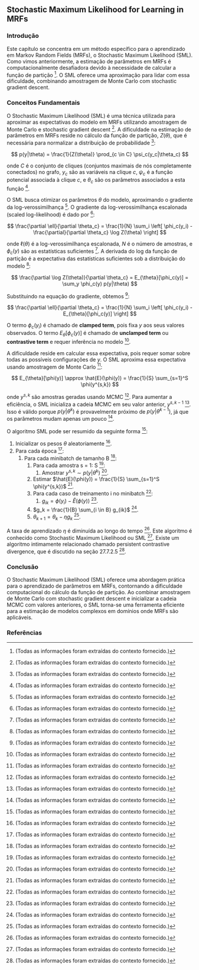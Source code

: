 ## Stochastic Maximum Likelihood for Learning in MRFs

### Introdução
Este capítulo se concentra em um método específico para o aprendizado em Markov Random Fields (MRFs), o Stochastic Maximum Likelihood (SML). Como vimos anteriormente, a estimação de parâmetros em MRFs é computacionalmente desafiadora devido à necessidade de calcular a função de partição [^1]. O SML oferece uma aproximação para lidar com essa dificuldade, combinando amostragem de Monte Carlo com stochastic gradient descent.

### Conceitos Fundamentais

O Stochastic Maximum Likelihood (SML) é uma técnica utilizada para aproximar as expectativas do modelo em MRFs utilizando amostragem de Monte Carlo e stochastic gradient descent [^1]. A dificuldade na estimação de parâmetros em MRFs reside no cálculo da função de partição, $Z(\theta)$, que é necessária para normalizar a distribuição de probabilidade [^1]:

$$ p(y|\theta) = \frac{1}{Z(\theta)} \prod_{c \in C} \psi_c(y_c|\theta_c) $$

onde $C$ é o conjunto de cliques (conjuntos maximais de nós completamente conectados) no grafo, $y_c$ são as variáveis na clique $c$, $\psi_c$ é a função potencial associada à clique $c$, e $\theta_c$ são os parâmetros associados a esta função [^1].

O SML busca otimizar os parâmetros $\theta$ do modelo, aproximando o gradiente da log-verossimilhança [^1]. O gradiente da log-verossimilhança escalonada (scaled log-likelihood) é dado por [^1]:

$$ \frac{\partial \ell}{\partial \theta_c} = \frac{1}{N} \sum_i \left[ \phi_c(y_i) - \frac{\partial}{\partial \theta_c} \log Z(\theta) \right] $$

onde $\ell(\theta)$ é a log-verossimilhança escalonada, $N$ é o número de amostras, e $\phi_c(y)$ são as estatísticas suficientes [^1]. A derivada do log da função de partição é a expectativa das estatísticas suficientes sob a distribuição do modelo [^1]:

$$ \frac{\partial \log Z(\theta)}{\partial \theta_c} = E_{\theta}[\phi_c(y)] = \sum_y \phi_c(y) p(y|\theta) $$

Substituindo na equação do gradiente, obtemos [^1]:

$$ \frac{\partial \ell}{\partial \theta_c} = \frac{1}{N} \sum_i \left[ \phi_c(y_i) - E_{\theta}[\phi_c(y)] \right] $$

O termo $\phi_c(y_i)$ é chamado de **clamped term**, pois fixa $y$ aos seus valores observados. O termo $E_{\theta}[\phi_c(y)]$ é chamado de **unclamped term** ou **contrastive term** e requer inferência no modelo [^1].

A dificuldade reside em calcular essa expectativa, pois requer somar sobre todas as possíveis configurações de $y$. O SML aproxima essa expectativa usando amostragem de Monte Carlo [^1]:

$$ E_{\theta}[\phi(y)] \approx \hat{E}(\phi(y)) = \frac{1}{S} \sum_{s=1}^S \phi(y^{s,k}) $$

onde $y^{s,k}$ são amostras geradas usando MCMC [^1]. Para aumentar a eficiência, o SML inicializa a cadeia MCMC em seu valor anterior, $y^{s,k-1}$ [^1]. Isso é válido porque $p(y|\theta^k)$ é provavelmente próximo de $p(y|\theta^{k-1})$, já que os parâmetros mudam apenas um pouco [^1].

O algoritmo SML pode ser resumido da seguinte forma [^1]:
1. Inicializar os pesos $\theta$ aleatoriamente [^1].
2. Para cada época [^1]:
    1. Para cada minibatch de tamanho B [^1]:
        1. Para cada amostra s = 1: S [^1]:
            1. Amostrar $y^{s,k} \sim p(y|\theta^k)$ [^1].
        2. Estimar $\hat{E}(\phi(y)) = \frac{1}{S} \sum_{s=1}^S \phi(y^{s,k})$ [^1].
        3. Para cada caso de treinamento i no minibatch [^1]:
            1. $g_{ik} = \phi(y_i) - \hat{E}(\phi(y))$ [^1].
        4. $g_k = \frac{1}{B} \sum_{i \in B} g_{ik}$ [^1].
        5. $\theta_{k+1} = \theta_k - \eta g_k$ [^1].

A taxa de aprendizado $\eta$ é diminuída ao longo do tempo [^1]. Este algoritmo é conhecido como Stochastic Maximum Likelihood ou SML [^1]. Existe um algoritmo intimamente relacionado chamado persistent contrastive divergence, que é discutido na seção 27.7.2.5 [^1].

### Conclusão

O Stochastic Maximum Likelihood (SML) oferece uma abordagem prática para o aprendizado de parâmetros em MRFs, contornando a dificuldade computacional do cálculo da função de partição. Ao combinar amostragem de Monte Carlo com stochastic gradient descent e inicializar a cadeia MCMC com valores anteriores, o SML torna-se uma ferramenta eficiente para a estimação de modelos complexos em domínios onde MRFs são aplicáveis.

### Referências
[^1]:  (Todas as informações foram extraídas do contexto fornecido.)
<!-- END -->